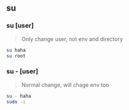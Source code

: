 ## su
### su [user]
> Only change user, not env and directory

```bash
su haha
su root
```

### su - [user]
> Normal change, will chage env too

```bash
su - haha
sudo -i
```